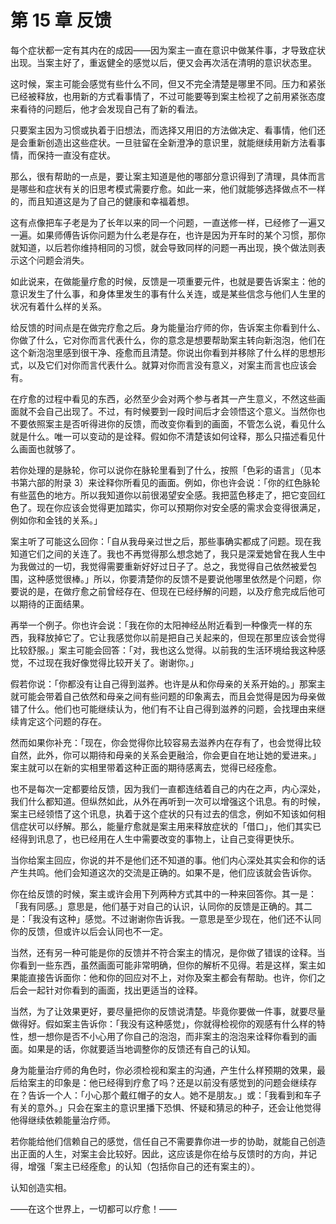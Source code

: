 # 第 15 章 反馈

每个症状都一定有其内在的成因——因为案主一直在意识中做某件事，才导致症状出现。当案主好了，重返健全的感觉以后，便又会再次活在清明的意识状态里。

这时候，案主可能会感觉有些什么不同，但又不完全清楚是哪里不同。压力和紧张已经被释放，也用新的方式看事情了，不过可能要等到案主检视了之前用紧张态度来看待的问题后，他才会发现自己有了新的看法。

只要案主因为习惯或执着于旧想法，而选择又用旧的方法做决定、看事情，他们还是会重新创造出这些症状。一旦驻留在全新澄净的意识里，就能继续用新方法看事情，而保持一直没有症状。

那么，很有帮助的一点是，要让案主知道是他的哪部分意识得到了清理，具体而言是哪些和症状有关的旧思考模式需要疗愈。如此一来，他们就能够选择做点不一样的，而且知道这是为了自己的健康和幸福着想。

这有点像把车子老是为了长年以来的同一个问题，一直送修一样，已经修了一遍又一遍。如果师傅告诉你问题为什么老是存在，也许是因为开车时的某个习惯，那你就知道，以后若你维持相同的习惯，就会导致同样的问题一再出现，换个做法则表示这个问题会消失。

如此说来，在做能量疗愈的时候，反馈是一项重要元件，也就是要告诉案主：他的意识发生了什么事，和身体里发生的事有什么关连，或是某些信念与他们人生里的状况有着什么样的关系。

给反馈的时间点是在做完疗愈之后。身为能量治疗师的你，告诉案主你看到什么、你做了什么，它对你而言代表什么，你的意念是想要帮助案主转向新泡泡，他们在这个新泡泡里感到很干净、痊愈而且清楚。你说出你看到并移除了什么样的思想形式，以及它们对你而言代表什么。就算对你而言没有意义，对案主而言也应该会有。

在疗愈的过程中看见的东西，必然至少会对两个参与者其一产生意义，不然这些画面就不会自己出现了。不过，有时候要到一段时间后才会领悟这个意义。当然你也不要依照案主是否听得进你的反馈，而改变你看到的画面，不管怎么说，看见什么就是什么。唯一可以变动的是诠释。假如你不清楚该如何诠释，那么只描述看见什么画面也就够了。

若你处理的是脉轮，你可以说你在脉轮里看到了什么，按照「色彩的语言」（见本书第六部的附录 3）来诠释你所看见的画面。例如，你也许会说：「你的红色脉轮有些蓝色的地方。所以我知道你以前很渴望安全感。我把蓝色移走了，把它变回红色了。现在你应该会觉得更加踏实，你可以预期你对安全感的需求会变得很满足，例如你和金钱的关系。」

案主听了可能这么回你：「自从我母亲过世之后，那些事确实都成了问题。现在我知道它们之间的关连了。我也不再觉得那么想念她了，我只是深爱她曾在我人生中为我做过的一切，我觉得需要重新好好过日子了。总之，我觉得自己依然被爱包围，这种感觉很棒。」所以，你要清楚你的反馈不是要说他哪里依然是个问题，你要说的是，在做疗愈之前曾经存在、但现在已经纾解的问题，以及疗愈完成后他可以期待的正面结果。

再举一个例子。你也许会说：「我在你的太阳神经丛附近看到一种像壳一样的东西，我释放掉它了。它让我感觉你以前是把自己关起来的，但现在那里应该会觉得比较舒服。」案主可能会回答：「对，我也这么觉得。以前我的生活环境给我这种感觉，不过现在我好像觉得比较开关了。谢谢你。」

假若你说：「你都没有让自己得到滋养。也许是从和你母亲的关系开始的。」那案主就可能会带着自己依然和母亲之间有些问题的印象离去，而且会觉得是因为母亲做错了什么。他们也可能继续认为，他们有不让自己得到滋养的问题，会找理由来继续肯定这个问题的存在。

然而如果你补充：「现在，你会觉得你比较容易去滋养内在存有了，也会觉得比较自然，此外，你可以期待和母亲的关系会更融洽，你会更自在地让她的爱进来。」案主就可以在新的实相里带着这种正面的期待感离去，觉得已经痊愈。

也不是每次一定都要给反馈，因为我们一直都连结着自己的内在之声，内心深处，我们什么都知道。但纵然如此，从外在再听到一次可以增强这个讯息。有的时候，案主已经领悟了这个讯息，执着于这个症状的只有过去的信念，例如不知该如何相信症状可以纾解。那么，能量疗愈就是案主用来释放症状的「借口」，他们其实已经得到讯息了，也已经用在人生中需要改变的事物上，让自己变得更快乐。

当你给案主回应，你说的并不是他们还不知道的事。他们内心深处其实会和你的话产生共鸣。他们会知道这次的交流是正确的。如果不是，他们应该就会告诉你。

你在给反馈的时候，案主或许会用下列两种方式其中的一种来回答你。其一是：「我有同感。」意思是，他们基于对自己的认识，认同你的反馈是正确的。其二是：「我没有这种」感觉。不过谢谢你告诉我。一意思是至少现在，他们还不认同你的反馈，但或许以后会认同也不一定。

当然，还有另一种可能是你的反馈并不符合案主的情况，是你做了错误的诠释。当你看到一些东西，虽然画面可能非常明确，但你的解析不见得。若是这样，案主如果能直接告诉面你：他和你的回应对不上，对你及案主都会有帮助。也许，你们之后会一起针对你看到的画面，找出更适当的诠释。

当然，为了让效果更好，要尽量把你的反馈说清楚。毕竟你要做一件事，就要尽量做得好。假如案主告诉你：「我没有这种感觉」，你就得检视你的观感有什么样的特性，想一想你是否不小心用了你自己的泡泡，而非案主的泡泡来诠释你看到的画面。如果是的话，你就要适当地调整你的反馈还有自己的认知。

身为能量治疗师的角色时，你必须检视和案主的沟通，产生什么样预期的效果，最后给案主的印象是：他已经得到疗愈了吗？还是以前没有感觉到的问题会继续存在？告诉一个人：「小心那个戴红帽子的女人。她不是朋友。」或：「我看到和车子有关的意外。」只会在案主的意识里播下恐惧、怀疑和猜忌的种子，还会让他觉得他得继续依赖能量治疗师。

若你能给他们信赖自己的感觉，信任自己不需要靠你进一步的协助，就能自己创造出正面的人生，对案主会比较好。因此，这应该是你在给与反馈时的方向，并记得，增强「案主已经痊愈」的认知（包括你自己的还有案主的）。

认知创造实相。

——在这个世界上，一切都可以疗愈！——
